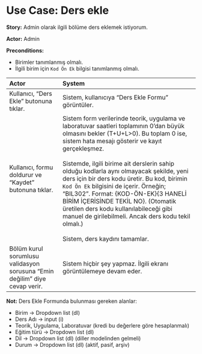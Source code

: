 Use Case: Ders ekle
============

**Story:** Admin olarak ilgili bölüme ders eklemek istiyorum.

**Actor:** Admin

**Preconditions:**

- Birimler tanımlanmış olmalı.
- İlgili birim için `Kod Ön Ek` bilgisi tanımlanmış olmalı.

| Actor        | System       |
| :----------- |:-------------|
| Kullanıcı, “Ders Ekle” butonuna tıklar. | Sistem, kullanıcıya “Ders Ekle Formu” görüntüler.|
| Kullanıcı, formu doldurur ve “Kaydet” butonuna tıklar. | Sistem form verilerinde teorik, uygulama ve laboratuvar saatleri toplamının 0’dan büyük olmasını bekler (T+U+L>0). Bu toplam 0 ise, sistem hata mesajı gösterir ve kayıt gerçekleşmez. <br><br> Sistemde, ilgili birime ait derslerin sahip olduğu kodlarla aynı olmayacak şekilde, yeni ders için bir ders kodu üretir. Bu kod, birimin `Kod Ön Ek` bilgisini de içerir. Örneğin; “BIL302”. Format: {KOD-ÖN-EK}{3 HANELİ BİRİM İÇERİSİNDE TEKİL NO}. (Otomatik üretilen ders kodu kullanılabileceği gibi manuel de girilebilmeli. Ancak ders kodu tekil olmalı.)<br><br> Sistem, ders kaydını tamamlar. |
| Bölüm kurul sorumlusu validasyon sorusuna “Emin değilim” diye cevap verir. | Sistem hiçbir şey yapmaz. İlgili ekranı görüntülemeye devam eder.|

**Not:** Ders Ekle Formunda bulunması gereken alanlar:

- Birim -> Dropdown list (dl)
- Ders Adı -> input (i)
- Teorik, Uygulama, Laboratuvar (kredi bu değerlere göre hesaplanmalı)
- Eğitim türü -> Dropdown list (dl)
- Dil -> Dropdown list (dl) (diller modelinden gelmeli)
- Durum -> Dropdown list (dl) (aktif, pasif, arşiv)